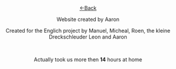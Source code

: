 <html xmlns='http://www.w3.org/1999/xhtml' lang='' xml:lang=''>
<head>
	<meta charset='utf-8' />
	<meta name='viewport' content='width=device-width, user-scalable=no' />
	<title>Credits</title>
<style>
	
</style>
</head>
  <body>
    <center>
     <a href="https://aaron100-prog.github.io/futurecasio.github.io/"><-Back</a>
       <p>Website created by Aaron<p>
       <p>Created for the Englich project by Manuel, Micheal, Roen, the kleine Dreckschleuder Leon and Aaron<p>
       <p><br></p>
       <p>Actually took us more then <b>14</b> hours at home</p>
     </center>
  </body>
